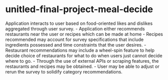 # unitled-final-project-meal-decide
 Application interacts to user based on food-oriented likes and dislikes aggregated through user survey.  - Application either recommends restaurants near the user or recipes which can be made at home  - Recipes recommended may account for survey specifications that include ingredients possessed and time constraints that the user desires.  - Restaurant recommendations may include a wheel-spin feature to help decide choice of restaurants for what to do when users just cannot decide where to go.  - Through the use of external APIs or scraping features, the restaurants and recipes may be obtained.  - User may be able to adjust or rerun the survey to solidify category recommendations.
